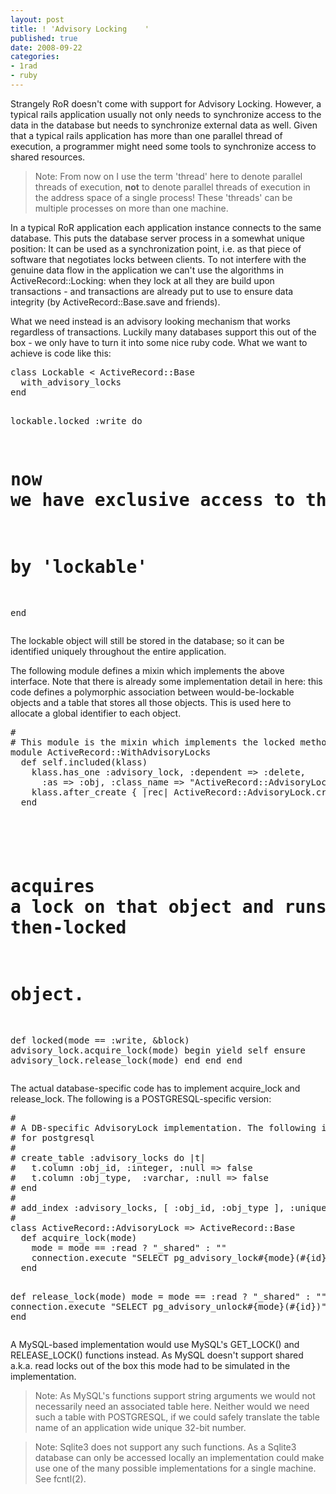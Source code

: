 ```yaml
---
layout: post
title: ! 'Advisory Locking    '
published: true
date: 2008-09-22
categories:
- 1rad
- ruby
---
```

<p>Strangely RoR doesn't come with support for Advisory Locking. However, a typical
rails application usually not only needs to synchronize access to the data in
the database but needs to synchronize external data as well. Given that a typical rails application has more than one parallel thread of execution, a programmer might need some tools to synchronize access to shared resources.</p>

<blockquote class="posterous_medium_quote">
  Note: From now on I use the term 'thread' here to denote parallel threads of execution,
  <b>not</b> to denote parallel threads of execution in the address space of a single
   process!
  These 'threads' can be multiple processes on more than one machine.
</blockquote>


<p>In a typical RoR application each application instance connects to the same database. This puts the database server process in a somewhat unique position: It can be used as a synchronization point, i.e. as that piece of software that negotiates locks between clients. To not interfere with the genuine data flow in the application we can't use the algorithms in ActiveRecord::Locking: when they lock at all they are build upon transactions - and transactions are already put to use to ensure data integrity (by ActiveRecord::Base.save and friends).</p>

<p>What we need instead is an advisory looking mechanism that works regardless of transactions. Luckily many databases support this out of the box - we only have to turn it into some nice ruby code. What we want to achieve is code like this:</p>

<div class="CodeRay">
  <div class="code"><pre>class Lockable &lt; ActiveRecord::Base
  with_advisory_locks
end

lockable.locked :write do
  # now we have exclusive access to the external resource represented
  # by 'lockable'
end</pre></div>
</div>


<p>The lockable object will still be stored in the database; so it can be identified uniquely throughout the entire application.</p>

<p>The following module defines a mixin which implements the above interface. Note that
there is already some implementation detail in here: this code defines a polymorphic
association between would-be-lockable objects and a table that stores all those objects.
This is used here to allocate a global identifier to each object.</p>

<div class="CodeRay">
  <div class="code"><pre>#
# This module is the mixin which implements the locked method.
module ActiveRecord::WithAdvisoryLocks
  def self.included(klass)
    klass.has_one :advisory_lock, :dependent =&gt; :delete,
      :as =&gt; :obj, :class_name =&gt; &quot;ActiveRecord::AdvisoryLock&quot;
    klass.after_create { |rec| ActiveRecord::AdvisoryLock.create! :obj =&gt; rec }
  end

  #
  # acquires a lock on that object and runs the block, passing in the then-locked
  # object.
  def locked(mode == :write, &amp;block)
    advisory_lock.acquire_lock(mode)
    begin
      yield self
    ensure
      advisory_lock.release_lock(mode)
    end
  end
end</pre></div>
</div>


<p>The actual database-specific code has to implement acquire_lock and release_lock. The
following is a POSTGRESQL-specific version:</p>

<div class="CodeRay">
  <div class="code"><pre>#
# A DB-specific AdvisoryLock implementation. The following is
# for postgresql
#
# create_table :advisory_locks do |t|
#   t.column :obj_id, :integer, :null =&gt; false
#   t.column :obj_type,  :varchar, :null =&gt; false
# end
#
# add_index :advisory_locks, [ :obj_id, :obj_type ], :unique =&gt; true
#
class ActiveRecord::AdvisoryLock =&gt; ActiveRecord::Base
  def acquire_lock(mode)
    mode = mode == :read ? &quot;_shared&quot; : &quot;&quot;
    connection.execute &quot;SELECT pg_advisory_lock#{mode}(#{id})&quot;
  end

  def release_lock(mode)
    mode = mode == :read ? &quot;_shared&quot; : &quot;&quot;
    connection.execute &quot;SELECT pg_advisory_unlock#{mode}(#{id})&quot;
  end
end</pre></div>
</div>


<p>A MySQL-based implementation would use MySQL's GET_LOCK() and RELEASE_LOCK()
functions instead. As MySQL doesn't support shared a.k.a. read locks
out of the box this mode had to be simulated in the implementation.</p>

<blockquote class="posterous_medium_quote">
  Note: As MySQL's functions support string arguments we would not necessarily
  need an associated table here. Neither would we need such a table with
  POSTGRESQL, if we could safely translate the table name of an application
  wide unique 32-bit number.
</blockquote>




<blockquote class="posterous_medium_quote">
  Note: Sqlite3 does not support any such functions. As a Sqlite3 database
  can only be accessed locally an implementation could make use one
  of the many possible implementations for a single machine.
  See fcntl(2).
</blockquote>
